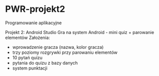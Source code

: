 # PWR-projekt2
Programowanie aplikacyjne


Projekt 2:
Android Studio
Gra na system Android - mini quiz + parowanie elementów
Założenia:
 - wprowadzenie gracza (nazwa, kolor gracza)
 - trzy poziomy rozgrywki przy parowaniu elementów
 - 10 pytań quizu 
 - pytania do quizu z bazy danych
 - system punktacji
